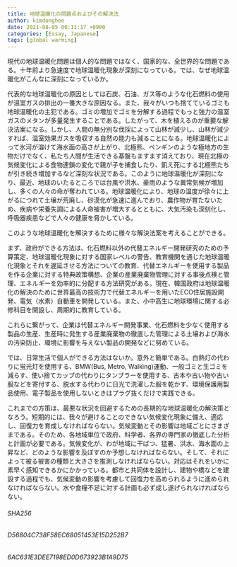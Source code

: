 ```yaml
---
title: 地球温暖化の問題点およびその解決法
author: kimdonghee
date: 2021-08-05 00:11:17 +0900
categories: [Essay, Japanese]
tags: [global warming]
---
```


現代の地球温暖化問題は個人的な問題ではなく、国家的な、全世界的な問題である。十年前より急速度で地球温暖化現象が深刻になっている。では、なぜ地球温暖化がこんなに深刻になっているか。

代表的な地球温暖化の原因としては石炭、石油、ガス等のような化石燃料の使用が温室ガスの排出の一番大きな原因なる。また、我々がいつも捨てているゴミも地球温暖化の主犯である。ゴミの増加でゴミを分解する過程でもっと強力の温室ガスのメタンが多量発生することである。したがって、木を植えるのが重要な解決法案になる。しかし、人間の無分別な伐採によって山林が減少し、山林が減少すれば、温室効果ガスを吸収する自然の能力も減ることになる。地球温暖化によって氷河が溶けて海水面の高さが上がり、北極熊、ペンギンのような極地方の生物だけでなく、私たち人間が生活できる基盤もますます消えており、現在北極の気候変化による食物連鎖の変化で親が子を捕食したり、飢え死にする北極熊たちが引き続き増加するなど深刻な状況である。このように地球温暖化が深刻になり、最近、地球のいたるところでは台風や洪水、豪雨のような異常気候が増加し、多くの人々の命が奪われている。地球温暖化により、地球の温度が徐々に上がるにつれて土壌が荒廃し、砂漠化が急速に進んでおり、農作物が育たないため、疾病や栄養失調による人命被害が増大するとともに、大気汚染も深刻化し、呼吸器疾患などで人々の健康を脅かしている。

このような地球温暖化を解決するために様々な解決法案を考えることができる。

まず、政府ができる方法は、化石燃料以外の代替エネルギー開発研究のための予算策定、地球温暖化現象に対する国家レベルの警告、教育機関を通じた地球温暖化現象とそれを遅延させる方法についての教育、代替エネルギーを使用する製品を作る企業に対する特典政策構想、企業の産業廃棄物管理に対する事後点検と管理、エネルギーを効率的に分配する方法研究がある。現在、韓国政府は地球温暖化の解決のために世界最高の技術力で代替エネルギーを用いたECO住居施設開発、電気（水素）自動車を開発している。また、小中高生に地球環境に関する必修科目を開設し、周期的に教育している。

これらに繋がって、企業は代替エネルギー開発事業、化石燃料を少なく使用する製品の生産、生産時に発生する産業廃棄物の徹底した管理による土壌および海水の汚染防止、環境に影響を与えない製品の開発などに努めている。

では、日常生活で個人ができる方法はないか。意外と簡単である。白熱灯の代わりに蛍光灯を使用する、BMW(Bus, Metro, Walking)運動、一般ゴミと生ゴミを減らす、使い捨てカップの代わりにタンブラーを使用する、古本や古い物や古い服などを寄付する、脱水する代わりに日光で洗濯した服を乾かす、環境保護用製品使用、電子製品を使用しないときはプラグ抜くだけで実践できる。

これまでの方策は、最悪な状況を回避するための長期的な地球温暖化の解決策となろう。短期的には、我々が避けることのできない気候変化現象に備え、適応し、回復力を育成しなければならない。気候変動とその影響は地域ごとにさまざまである。そのため、各地域単位で政府、科学者、各界の専門家の徹底した分析と計画が必要である。気候変化が、わが地域に干ばつ、猛暑、洪水、海水面の上昇など、どのような影響を及ぼすのか予想しなければならない。そして、それによって被る被害の種類と大きさを推測しなければならない。対応はそれをいかに素早く感知できるかにかかっている。都市と共同体を設計し、建物や橋などを建設する過程でも、気候変動の影響を考慮して回復力を高められるように進められなければならない。水や食糧不足に対する計画も必ず成し遂げられなければならない。

###### SHA256  
###### D56804C738F58EC68051453E15D252B7  
###### 6AC631E3DEE7198ED0D673923B1A9D75